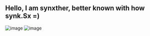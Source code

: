 ## Hello, I am synxther, better known with how synk.Sx =)
<!--
<div>
  <a href="https://github.com/synxther">
  <img height="175em" src="https://github-readme-stats.vercel.app/api?username=synxther&layout=compact&show_icons=true&theme=gotham&count_private=true&include_all_commits=true"/>
 <img height="160em" src="https://github-readme-stats.vercel.app/api/top-langs/?username=synxther&layout=compact&langs_count=8&theme=gotham"/>
</div>   
 -->
 
   ![image](https://github-readme-stats.vercel.app/api?username=synxther&count_private=true&theme=gotham&show_icons=true&hide_title=true&include_all_commits=false,)
   ![image](https://github-readme-stats.vercel.app/api/top-langs/?username=synxther&layout=compact&langs_count=8&theme=gotham)
<!--caso n atualize eu coloco uma "," ou coloco um false-->
